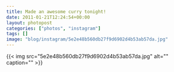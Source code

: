 ```yaml
---
title: Made an awesome curry tonight!
date: 2011-01-21T12:24:54+00:00
layout: photopost
categories: ["photos", "instagram"]
tags: []
image: "blog/instagram/5e2e48b560db27f9d6902d4b53ab57da.jpg"
---
```


{{< img src="5e2e48b560db27f9d6902d4b53ab57da.jpg" alt="" caption="" >}}



